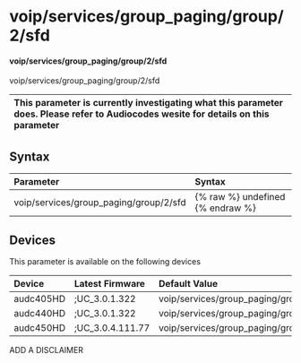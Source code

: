 ﻿---
description: voip/services/group_paging/group/2/sfd
search: false
---

# voip/services/group_paging/group/2/sfd

#### voip/services/group_paging/group/2/sfd

voip/services/group_paging/group/2/sfd


| This parameter is currently investigating what this parameter does. Please refer to Audiocodes wesite for details on this parameter | 
| :--- |

## Syntax
| Parameter | Syntax |
| :--- | :--- |
|voip/services/group_paging/group/2/sfd | {% raw %} undefined {% endraw %}|

## Devices
This parameter is available on the following devices

| Device | Latest Firmware | Default Value |
|:---|:---|:---|
| audc405HD | ;UC_3.0.1.322 | voip/services/group_paging/group/2/sfd=0 
| audc440HD | ;UC_3.0.1.322 | voip/services/group_paging/group/2/sfd=0 
| audc450HD | ;UC_3.0.4.111.77 | voip/services/group_paging/group/2/sfd=0 

ADD A DISCLAIMER
